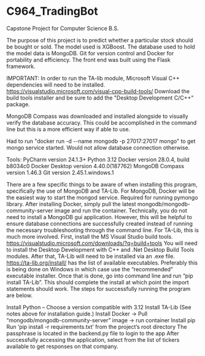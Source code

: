 # C964_TradingBot
Capstone Project for Computer Science B.S.

The purpose of this project is to predict whether a particular stock should be bought or sold. The model used is XGBoost. The database used to hold the model data is MongoDB. Git for version control and Docker for portability and efficiency. The front end was built using the Flask framework.

IMPORTANT:
In order to run the TA-lib module, Microsoft Visual C++ dependencies will need to be installed.
https://visualstudio.microsoft.com/visual-cpp-build-tools/
Download the build tools installer and be sure to add the "Desktop Development C/C++" package.

MongoDB Compass was downloaded and installed alongside to visually verify the database accuracy. This could be accomplished in the command line but this is a more efficient way if able to use.

Had to run "docker run -d --name mongodb -p 27017:27017 mongo" to get mongo service started. Would not allow database
connection otherwise.

Tools:
PyCharm version 24.1.3+
Python 3.12
Docker version 28.0.4, build b8034c0
Docker Desktop version 4.40.0(187762)
MongoDB Compass version 1.46.3
Git version 2.45.1.windows.1

There are a few specific things to be aware of when installing this program, specifically the use of MongoDB and TA-Lib. For MongoDB, Docker will be the easiest way to start the mongod service. Required for running pymongo library. After installing Docker, simply pull the latest mongodb/mongodb-community-server image and run the container. Technically, you do not need to install a MongoDB gui application. However, this will be helpful to ensure database connections are successfully created instead of running the necessary troubleshooting through the command line.
For TA-Lib, this is much more involved. First, install the MS Visual Studio build tools. https://visualstudio.microsoft.com/downloads/?q=build+tools You will need to install the Desktop Development with C++ and .Net Desktop Build Tools modules. After that, TA-Lib will need to be installed via an .exe file. https://ta-lib.org/install/ has the list of available executables. Preferably this is being done on Windows in which case use the “recommended” executable installer. Once that is done, go into command line and run “pip install TA-Lib”. This should complete the install at which point the import statements should work.
The steps for successfully running the program are below.

Install Python – Choose a version compatible with 3.12
Install TA-Lib (See notes above for installation guide.)
Install Docker -> Pull “mongodb/mongodb-community-server” image -> run container
Install pip
Run ‘pip install -r requirements.txt’ from the project’s root directory
The passphrase is located in the backend.py file to login to the app
After successfully accessing the application, select from the list of tickers available to get responses on that company.
